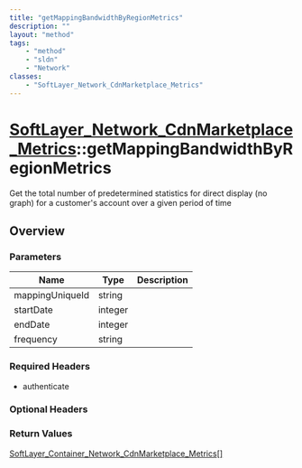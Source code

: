 ```yaml
---
title: "getMappingBandwidthByRegionMetrics"
description: ""
layout: "method"
tags:
    - "method"
    - "sldn"
    - "Network"
classes:
    - "SoftLayer_Network_CdnMarketplace_Metrics"
---
```

# [SoftLayer_Network_CdnMarketplace_Metrics](/reference/services/SoftLayer_Network_CdnMarketplace_Metrics)::getMappingBandwidthByRegionMetrics

Get the total number of predetermined statistics for direct display (no graph) for a customer's account over a given period of time 


## Overview 


### Parameters 
|Name | Type | Description |
| --- | --- | --- |
|mappingUniqueId| string| |
|startDate| integer| |
|endDate| integer| |
|frequency| string| |


### Required Headers
* authenticate

### Optional Headers

### Return Values
<a href='/reference/datatypes/SoftLayer_Container_Network_CdnMarketplace_Metrics'>SoftLayer_Container_Network_CdnMarketplace_Metrics[] </a>

